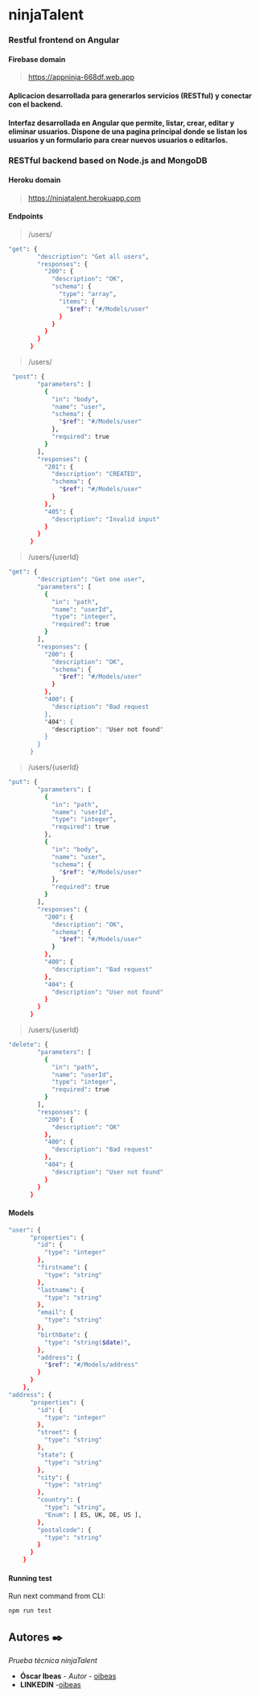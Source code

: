 ninjaTalent
============

### Restful frontend on Angular

#### Firebase domain

> https://appninja-668df.web.app


#### Aplicacion desarrollada para generarlos servicios (RESTful) y conectar con el backend.
#### Interfaz desarrollada en Angular que permite, listar, crear, editar y eliminar usuarios. Dispone de una pagina principal donde se listan los usuarios y un formulario para crear nuevos usuarios o editarlos.






### RESTful backend based on Node.js and MongoDB


#### Heroku domain


> https://ninjatalent.herokuapp.com


#### Endpoints


> /users/
```bash
"get": {
        "description": "Get all users",
        "responses": {
          "200": {
            "description": "OK",
            "schema": {
              "type": "array",
              "items": {
                "$ref": "#/Models/user"
              }
            }
          }
        }
      }
```

> /users/
```bash
 "post": {
        "parameters": [
          {
            "in": "body",
            "name": "user",
            "schema": {
              "$ref": "#/Models/user"
            },
            "required": true
          }
        ],
        "responses": {
          "201": {
            "description": "CREATED",
            "schema": {
              "$ref": "#/Models/user"
            }
          },
          "405": {
            "description": "Invalid input"
          }
        }
      }
```
> /users/{userId}
```bash
"get": {
        "description": "Get one user",
        "parameters": [
          {
            "in": "path",
            "name": "userId",
            "type": "integer",
            "required": true
          }
        ],
        "responses": {
          "200": {
            "description": "OK",
            "schema": {
              "$ref": "#/Models/user"
            }
          },
          "400": {
            "description": "Bad request
          },
          "404": {
            "description": "User not found"
          }
        }
      }
```
> /users/{userId}
```bash
"put": {
        "parameters": [
          {
            "in": "path",
            "name": "userId",
            "type": "integer",
            "required": true
          },
          {
            "in": "body",
            "name": "user",
            "schema": {
              "$ref": "#/Models/user"
            },
            "required": true
          }
        ],
        "responses": {
          "200": {
            "description": "OK",
            "schema": {
              "$ref": "#/Models/user"
            }
          },
          "400": {
            "description": "Bad request"
          },
          "404": {
            "description": "User not found"
          }
        }
      }
```
> /users/{userId}
```bash
"delete": {
        "parameters": [
          {
            "in": "path",
            "name": "userId",
            "type": "integer",
            "required": true
          }
        ],
        "responses": {
          "200": {
            "description": "OK"
          },
          "400": {
            "description": "Bad request"
          },
          "404": {
            "description": "User not found"
          }
        }
      }
```
#### Models


```bash
"user": {
      "properties": {
        "id": {
          "type": "integer"
        },
        "firstname": {
          "type": "string"
        },
        "lastname": {
          "type": "string"
        },
        "email": {
          "type": "string"
        },
        "birthDate": {
          "type": "string($date)",
        },
        "address": {
          "$ref": "#/Models/address"
        }
      }
    },
"address": {
      "properties": {
        "id": {
          "type": "integer"
        },
        "street": {
          "type": "string"
        },
        "state": {
          "type": "string"
        },
        "city": {
          "type": "string"
        },
        "country": {
          "type": "string",
          "Enum": [ ES, UK, DE, US ],
        },
        "postalcode": {
          "type": "string"
        }
      }
    }
```

#### Running test

Run next command from CLI:
```bash
npm run test
```


## Autores ✒️

_Prueba técnica ninjaTalent_

* **Óscar Ibeas** - *Autor* - [oibeas](https://github.com/oibeas)
* **LINKEDIN** -[oibeas](https://www.linkedin.com/in/oscaribeas/)

